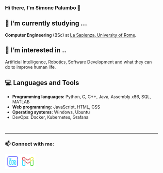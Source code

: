 ### Hi there, I'm Simone Palumbo 👋  

## 🌱 I’m currently studying ...
**Computer Engineering** (BSc) at [La Sapienza, University of Rome](https://www.uniroma1.it/it/pagina-strutturale/home).

## 👀 I’m interested in ..
Artificial Intelligence, Robotics, Software Development and what they can do to improve human life.

## :computer: Languages and Tools
- **Programming languages:** Python, C, C++, Java, Assembly x86, SQL, MATLAB
- **Web programming:** JavaScript, HTML, CSS
- **Operating systems:** Windows, Ubuntu
- DevOps: Docker, Kubernetes, Grafana

<br />

---
### 📫 Connect with me:
[<img align="left" alt="CogSP | LinkedIn" width="50px" style="color:red" src="linkedin_logo.svg" />][linkedin]
[<img align="left" alt="CogSP | Gmail" width="50px" style="color:blue" src="gmail_logo.svg" />][gmail]

[linkedin]: https://www.linkedin.com/in/simone-palumbo2001
[gmail]: mailto:simonepalumbospina@gmail.com
